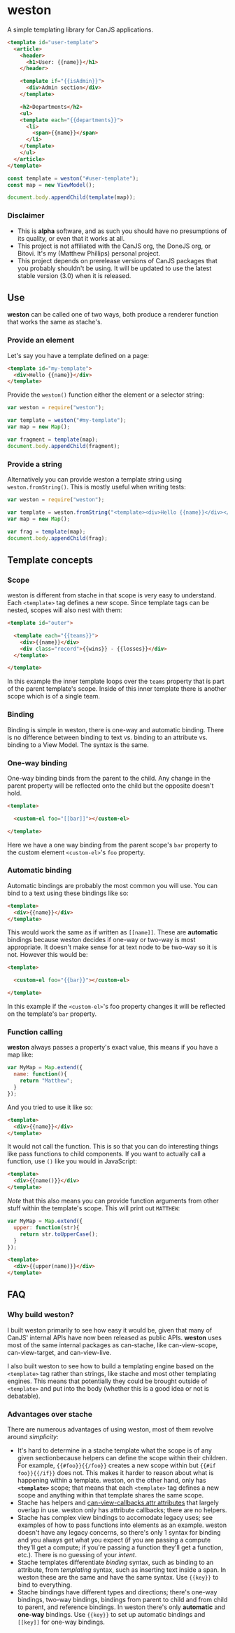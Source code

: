 # weston

A simple templating library for CanJS applications.

```html
<template id="user-template">
  <article>
    <header>
      <h1>User: {{name}}</h1>
    </header>

    <template if="{{isAdmin}}">
      <div>Admin section</div>
    </template>

    <h2>Departments</h2>
    <ul>
    <template each="{{departments}}">
      <li>
        <span>{{name}}</span>
      </li>
    </template>
    </ul>
  </article>
</template>
```

```js
const template = weston("#user-template");
const map = new ViewModel();

document.body.appendChild(template(map));
```

### Disclaimer

* This is **alpha** software, and as such you should have no presumptions of its quality, or even that it works at all.
* This project is not affiliated with the CanJS org, the DoneJS org, or Bitovi. It's my (Matthew Phillips) personal project.
* This project depends on prerelease versions of CanJS packages that you probably shouldn't be using. It will be updated to use the latest stable version (3.0) when it is released.

## Use

**weston** can be called one of two ways, both produce a renderer function that works the same as stache's.

### Provide an element

Let's say you have a template defined on a page:

```html
<template id="my-template">
  <div>Hello {{name}}</div>
</template>
```

Provide the `weston()` function either the element or a selector string:

```js
var weston = require("weston");

var template = weston("#my-template");
var map = new Map();

var fragment = template(map);
document.body.appendChild(fragment);
```

### Provide a string

Alternatively you can provide weston a template string using `weston.fromString()`. This is mostly useful when writing tests:

```js
var weston = require("weston");

var template = weston.fromString("<template><div>Hello {{name}}</div></template>");
var map = new Map();

var frag = template(map);
document.body.appendChild(frag);
```

## Template concepts

### Scope

weston is different from stache in that scope is very easy to understand. Each `<template>` tag defines a new scope. Since template tags can be nested, scopes will also nest with them:

```html
<template id="outer">

  <template each="{{teams}}">
    <div>{{name}}</div>
    <div class="record">{{wins}} - {{losses}}</div>
  </template>

</template>
```

In this example the inner template loops over the `teams` property that is part of the parent template's scope. Inside of this inner template there is another scope which is of a single team.

### Binding

Binding is simple in weston, there is one-way and automatic binding. There is no difference between binding to text vs. binding to an attribute vs. binding to a View Model. The syntax is the same.

### One-way binding

One-way binding binds from the parent to the child. Any change in the parent property will be reflected onto the child but the opposite doesn't hold.

```html
<template>

  <custom-el foo="[[bar]]"></custom-el>

</template>
```

Here we have a one way binding from the parent scope's `bar` property to the custom element `<custom-el>`'s `foo` property.

### Automatic binding

Automatic bindings are probably the most common you will use. You can bind to a text using these bindings like so:

```html
<template>
  <div>{{name}}</div>
</template>
```

This would work the same as if written as `[[name]]`. These are **automatic** bindings because weston decides if one-way or two-way is most appropriate. It doesn't make sense for at text node to be two-way so it is not. However this would be:

```html
<template>

  <custom-el foo="{{bar}}"></custom-el>

</template>
```

In this example if the `<custom-el>`'s foo property changes it will be reflected on the template's `bar` property.

### Function calling

**weston** always passes a property's exact value, this means if you have a map like:

```js
var MyMap = Map.extend({
  name: function(){
    return "Matthew";
  }
});
```

And you tried to use it like so:

```html
<template>
  <div>{{name}}</div>
</template>
```

It would not call the function. This is so that you can do interesting things like pass functions to child components. If you want to actually call a function, use `()` like you would in JavaScript:

```html
<template>
  <div>{{name()}}</div>
</template>
```

*Note* that this also means you can provide function arguments from other stuff within the template's scope. This will print out `MATTHEW`:

```js
var MyMap = Map.extend({
  upper: function(str){
    return str.toUpperCase();
  }
});
```

```html
<template>
  <div>{{upper(name)}}</div>
</template>
```

## FAQ

### Why build weston?

I built weston primarily to see how easy it would be, given that many of CanJS' internal APIs have now been released as public APIs. **weston** uses most of the same internal packages as can-stache, like can-view-scope, can-view-target, and can-view-live.

I also built weston to see how to build a templating engine based on the `<template>` tag rather than strings, like stache and most other templating engines. This means that potentially they could be brought outside of `<template>` and put into the body (whether this is a good idea or not is debatable).

### Advantages over stache

There are numerous advantages of using weston, most of them revolve around *simplicity*:

* It's hard to determine in a stache template what the scope is of any given sectionbecause helpers can define the scope within their children. For example, `{{#foo}}{{/foo}}` creates a new scope within but `{{#if foo}}{{/if}}` does not. This makes it harder to reason about what is happening within a template. weston, on the other hand, only has **`<template>`** scope; that means that each `<template>` tag defines a new scope and anything within that template shares the same scope.
* Stache has helpers and [can-view-callbacks.attr attributes](https://github.com/canjs/can-view-callbacks) that largely overlap in use. weston only has attribute callbacks; there are no helpers.
* Stache has complex view bindings to accomodate legacy uses; see examples of how to pass functions into elements as an example. weston doesn't have any legacy concerns, so there's only 1 syntax for binding and you always get what you expect (if you are passing a compute they'll get a compute; if you're passing a function they'll get a function, etc.). There is no guessing of your *intent*.
* Stache templates differentiate *binding* syntax, such as binding to an attribute, from *templating* syntax, such as inserting text inside a span. In weston these are the same and have the same syntax. Use `{{key}}` to bind to everything.
* Stache bindings have different types and directions; there's one-way bindings, two-way bindings, bindings from parent to child and from child to parent, and reference bindings. In weston there's only **automatic** and **one-way** bindings. Use `{{key}}` to set up automatic bindings and `[[key]]` for one-way bindings.
